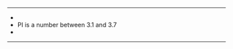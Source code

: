 *************************************
*
* PI is a number between 3.1 and 3.7
* 
*************************************
